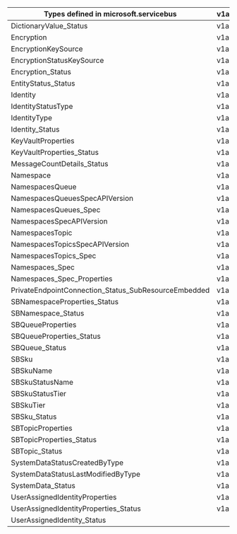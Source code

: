 | Types defined in microsoft.servicebus                | v1alpha1api20210101preview | v1alpha1api20210601preview |
|------------------------------------------------------|----------------------------|----------------------------|
| DictionaryValue_Status                               | v1alpha1api20210101preview |                            |
| Encryption                                           | v1alpha1api20210101preview | v1alpha1api20210601preview |
| EncryptionKeySource                                  | v1alpha1api20210101preview | v1alpha1api20210601preview |
| EncryptionStatusKeySource                            | v1alpha1api20210101preview | v1alpha1api20210601preview |
| Encryption_Status                                    | v1alpha1api20210101preview | v1alpha1api20210601preview |
| EntityStatus_Status                                  | v1alpha1api20210101preview | v1alpha1api20210601preview |
| Identity                                             | v1alpha1api20210101preview | v1alpha1api20210601preview |
| IdentityStatusType                                   | v1alpha1api20210101preview | v1alpha1api20210601preview |
| IdentityType                                         | v1alpha1api20210101preview | v1alpha1api20210601preview |
| Identity_Status                                      | v1alpha1api20210101preview | v1alpha1api20210601preview |
| KeyVaultProperties                                   | v1alpha1api20210101preview | v1alpha1api20210601preview |
| KeyVaultProperties_Status                            | v1alpha1api20210101preview | v1alpha1api20210601preview |
| MessageCountDetails_Status                           | v1alpha1api20210101preview | v1alpha1api20210601preview |
| Namespace                                            | v1alpha1api20210101preview | v1alpha1api20210601preview |
| NamespacesQueue                                      | v1alpha1api20210101preview | v1alpha1api20210601preview |
| NamespacesQueuesSpecAPIVersion                       | v1alpha1api20210101preview | v1alpha1api20210601preview |
| NamespacesQueues_Spec                                | v1alpha1api20210101preview | v1alpha1api20210601preview |
| NamespacesSpecAPIVersion                             | v1alpha1api20210101preview | v1alpha1api20210601preview |
| NamespacesTopic                                      | v1alpha1api20210101preview | v1alpha1api20210601preview |
| NamespacesTopicsSpecAPIVersion                       | v1alpha1api20210101preview | v1alpha1api20210601preview |
| NamespacesTopics_Spec                                | v1alpha1api20210101preview | v1alpha1api20210601preview |
| Namespaces_Spec                                      | v1alpha1api20210101preview | v1alpha1api20210601preview |
| Namespaces_Spec_Properties                           | v1alpha1api20210101preview | v1alpha1api20210601preview |
| PrivateEndpointConnection_Status_SubResourceEmbedded | v1alpha1api20210101preview | v1alpha1api20210601preview |
| SBNamespaceProperties_Status                         | v1alpha1api20210101preview | v1alpha1api20210601preview |
| SBNamespace_Status                                   | v1alpha1api20210101preview | v1alpha1api20210601preview |
| SBQueueProperties                                    | v1alpha1api20210101preview | v1alpha1api20210601preview |
| SBQueueProperties_Status                             | v1alpha1api20210101preview | v1alpha1api20210601preview |
| SBQueue_Status                                       | v1alpha1api20210101preview | v1alpha1api20210601preview |
| SBSku                                                | v1alpha1api20210101preview | v1alpha1api20210601preview |
| SBSkuName                                            | v1alpha1api20210101preview | v1alpha1api20210601preview |
| SBSkuStatusName                                      | v1alpha1api20210101preview | v1alpha1api20210601preview |
| SBSkuStatusTier                                      | v1alpha1api20210101preview | v1alpha1api20210601preview |
| SBSkuTier                                            | v1alpha1api20210101preview | v1alpha1api20210601preview |
| SBSku_Status                                         | v1alpha1api20210101preview | v1alpha1api20210601preview |
| SBTopicProperties                                    | v1alpha1api20210101preview | v1alpha1api20210601preview |
| SBTopicProperties_Status                             | v1alpha1api20210101preview | v1alpha1api20210601preview |
| SBTopic_Status                                       | v1alpha1api20210101preview | v1alpha1api20210601preview |
| SystemDataStatusCreatedByType                        | v1alpha1api20210101preview | v1alpha1api20210601preview |
| SystemDataStatusLastModifiedByType                   | v1alpha1api20210101preview | v1alpha1api20210601preview |
| SystemData_Status                                    | v1alpha1api20210101preview | v1alpha1api20210601preview |
| UserAssignedIdentityProperties                       | v1alpha1api20210101preview | v1alpha1api20210601preview |
| UserAssignedIdentityProperties_Status                | v1alpha1api20210101preview | v1alpha1api20210601preview |
| UserAssignedIdentity_Status                          |                            | v1alpha1api20210601preview |
